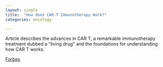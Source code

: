 ```yaml
---
layout: single
title:  "How does CAR-T Immunotherapy Work?"
categories: oncology

---
```

Article describes the advances in CAR T, a remarkable immunotherapy treatment dubbed a “living drug" and the foundations for understanding how CAR T works. 
 
[Forbes](https://www.forbes.com/sites/williamhaseltine/2022/10/03/from-lymphoma-to-lupus-and-beyond-the-remarkable-research-of-car-t-therapy/?sh=784895d93c44)